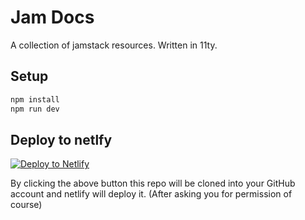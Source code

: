 # Jam Docs
A collection of jamstack resources. Written in 11ty.

## Setup

```bash
npm install
npm run dev
```

## Deploy to netlfy
[![Deploy to Netlify](https://www.netlify.com/img/deploy/button.svg)](https://app.netlify.com/start/deploy?repository=https://github.com/oleeskild/jam-docs)

By clicking the above button this repo will be cloned into your GitHub account and netlify will deploy it. (After asking you for permission of course)
